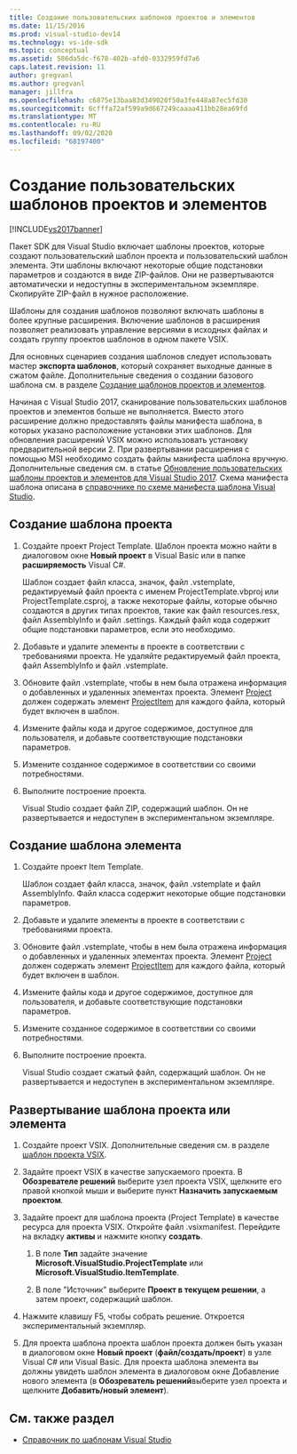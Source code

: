 ```yaml
---
title: Создание пользовательских шаблонов проектов и элементов
ms.date: 11/15/2016
ms.prod: visual-studio-dev14
ms.technology: vs-ide-sdk
ms.topic: conceptual
ms.assetid: 586da5dc-f678-402b-afd0-0332959fd7a6
caps.latest.revision: 11
author: gregvanl
ms.author: gregvanl
manager: jillfra
ms.openlocfilehash: c6875e13baa83d349020f50a3fe448a87ec5fd30
ms.sourcegitcommit: 6cfffa72af599a9d667249caaaa411bb28ea69fd
ms.translationtype: MT
ms.contentlocale: ru-RU
ms.lasthandoff: 09/02/2020
ms.locfileid: "68197400"
---
```

# <a name="creating-custom-project-and-item-templates"></a>Создание пользовательских шаблонов проектов и элементов
[!INCLUDE[vs2017banner](../includes/vs2017banner.md)]

Пакет SDK для Visual Studio включает шаблоны проектов, которые создают пользовательский шаблон проекта и пользовательский шаблон элемента. Эти шаблоны включают некоторые общие подстановки параметров и создаются в виде ZIP-файлов. Они не развертываются автоматически и недоступны в экспериментальном экземпляре. Скопируйте ZIP-файл в нужное расположение.

Шаблоны для создания шаблонов позволяют включать шаблоны в более крупные расширения. Включение шаблонов в расширения позволяет реализовать управление версиями в исходных файлах и создать группу проектов шаблонов в одном пакете VSIX.

Для основных сценариев создания шаблонов следует использовать мастер **экспорта шаблонов**, который сохраняет выходные данные в сжатом файле. Дополнительные сведения о создании базового шаблона см. в разделе [Создание шаблонов проектов и элементов](../ide/creating-project-and-item-templates.md).

Начиная с Visual Studio 2017, сканирование пользовательских шаблонов проектов и элементов больше не выполняется. Вместо этого расширение должно предоставлять файлы манифеста шаблона, в которых указано расположение установки этих шаблонов. Для обновления расширений VSIX можно использовать установку предварительной версии 2. При развертывании расширения с помощью MSI необходимо создать файлы манифеста шаблона вручную. Дополнительные сведения см. в статье [Обновление пользовательских шаблоны проектов и элементов для Visual Studio 2017](/visualstudio/extensibility/upgrading-custom-project-and-item-templates-for-visual-studio-2017?view=vs-2015). Схема манифеста шаблона описана в [справочнике по схеме манифеста шаблона Visual Studio](/visualstudio/extensibility/visual-studio-template-manifest-schema-reference).

## <a name="create-a-project-template"></a>Создание шаблона проекта

1. Создайте проект Project Template. Шаблон проекта можно найти в диалоговом окне **Новый проект** в Visual Basic или в папке **расширяемость** Visual C#.

     Шаблон создает файл класса, значок, файл .vstemplate, редактируемый файл проекта с именем ProjectTemplate.vbproj или ProjectTemplate.csproj, а также некоторые файлы, которые обычно создаются в других типах проектов, такие как файл resources.resx, файл AssemblyInfo и файл .settings. Каждый файл кода содержит общие подстановки параметров, если это необходимо.

2. Добавьте и удалите элементы в проекте в соответствии с требованиями проекта. Не удаляйте редактируемый файл проекта, файл AssemblyInfo и файл .vstemplate.

3. Обновите файл .vstemplate, чтобы в нем была отражена информация о добавленных и удаленных элементах проекта. Элемент [Project](../extensibility/project-element-visual-studio-templates.md) должен содержать элемент [ProjectItem](../extensibility/projectitem-element-visual-studio-item-templates.md) для каждого файла, который будет включен в шаблон.

4. Измените файлы кода и другое содержимое, доступное для пользователя, и добавьте соответствующие подстановки параметров.

5. Измените созданное содержимое в соответствии со своими потребностями.

6. Выполните построение проекта.

     Visual Studio создает файл ZIP, содержащий шаблон. Он не развертывается и недоступен в экспериментальном экземпляре.

## <a name="create-an-item-template"></a>Создание шаблона элемента

1. Создайте проект Item Template.

     Шаблон создает файл класса, значок, файл .vstemplate и файл AssemblyInfo. Файл класса содержит некоторые общие подстановки параметров.

2. Добавьте и удалите элементы в проекте в соответствии с требованиями проекта.

3. Обновите файл .vstemplate, чтобы в нем была отражена информация о добавленных и удаленных элементах проекта. Элемент [Project](../extensibility/project-element-visual-studio-templates.md) должен содержать элемент [ProjectItem](../extensibility/projectitem-element-visual-studio-item-templates.md) для каждого файла, который будет включен в шаблон.

4. Измените файлы кода и другое содержимое, доступное для пользователя, и добавьте соответствующие подстановки параметров.

5. Измените созданное содержимое в соответствии со своими потребностями.

6. Выполните построение проекта.

     Visual Studio создает сжатый файл, содержащий шаблон. Он не развертывается и недоступен в экспериментальном экземпляре.

## <a name="deploy-the-project-or-item-template"></a>Развертывание шаблона проекта или элемента

1. Создайте проект VSIX. Дополнительные сведения см. в разделе [шаблон проекта VSIX](../extensibility/vsix-project-template.md).

2. Задайте проект VSIX в качестве запускаемого проекта. В **Обозревателе решений** выберите узел проекта VSIX, щелкните его правой кнопкой мыши и выберите пункт **Назначить запускаемым проектом**.

3. Задайте проект для шаблона проекта (Project Template) в качестве ресурса для проекта VSIX. Откройте файл .vsixmanifest. Перейдите на вкладку **активы** и нажмите кнопку **создать**.

    1. В поле **Тип** задайте значение **Microsoft.VisualStudio.ProjectTemplate** или **Microsoft.VisualStudio.ItemTemplate**.

    2. В поле "Источник" выберите **Проект в текущем решении**, а затем проект, содержащий шаблон.

4. Нажмите клавишу F5, чтобы собрать решение. Откроется экспериментальный экземпляр.

5. Для проекта шаблона проекта шаблон проекта должен быть указан в диалоговом окне **Новый проект** (**файл/создать/проект**) в узле Visual C# или Visual Basic. Для проекта шаблона элемента вы должны увидеть шаблон элемента в диалоговом окне Добавление нового элемента (в **Обозреватель решений**выберите узел проекта и щелкните **Добавить/новый элемент**).

## <a name="see-also"></a>См. также раздел

- [Справочник по шаблонам Visual Studio](../ide/visual-studio-template-reference.md)